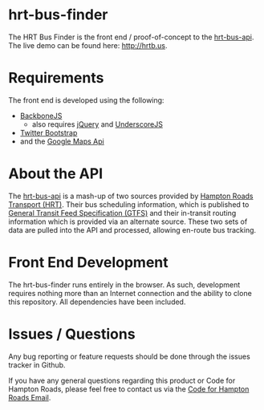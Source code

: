 hrt-bus-finder
==============

The HRT Bus Finder is the front end / proof-of-concept to the [hrt-bus-api](https://github.com/c4hrva/hrt-bus-api). The live demo can be found here: http://hrtb.us. 

Requirements
============

The front end is developed using the following:

+ [BackboneJS](http://backbonejs.org/)
  + also requires [jQuery](http://jquery.com/) and [UnderscoreJS](http://underscorejs.org/)
+ [Twitter Bootstrap](http://getbootstrap.com/)
+ and the [Google Maps Api](https://developers.google.com/maps/)


About the API
=============

The [hrt-bus-api](https://github.com/c4hrva/hrt-bus-api) is a mash-up of two sources provided by [Hampton Roads Transport (HRT)](http://www.gohrt.com/). Their bus scheduling information, which is published to [General Transit Feed Specification (GTFS)](http://www.gtfs-data-exchange.com/agency/hampton-roads-transit-hrt/) and their in-transit routing information which is provided via an alternate source. These two sets of data are pulled into the API and processed, allowing en-route bus tracking.  

Front End Development
=====================

The hrt-bus-finder runs entirely in the browser. As such, development requires nothing more than an Internet connection and the ability to clone this repository. All dependencies have been included.

Issues / Questions
=========

Any bug reporting or feature requests should be done through the issues tracker in Github.

If you have any general questions regarding this product or Code for Hampton Roads, please feel free to contact us via the [Code for Hampton Roads Email](mailto:code4hr-team@codeforamerica.org).

